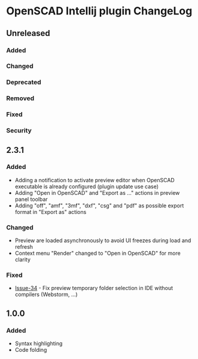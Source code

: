 <!-- Keep a Changelog guide -> https://keepachangelog.com -->

# OpenSCAD Intellij plugin ChangeLog

## Unreleased
### Added

### Changed

### Deprecated

### Removed

### Fixed

### Security

## 2.3.1
### Added
- Adding a notification to activate preview editor when OpenSCAD executable is already configured (plugin update use case)
- Adding "Open in OpenSCAD" and "Export as ..." actions in preview panel toolbar
- Adding "off", "amf", "3mf", "dxf", "csg" and "pdf" as possible export format in "Export as" actions

### Changed
- Preview are loaded asynchronously to avoid UI freezes during load and refresh
- Context menu "Render" changed to "Open in OpenSCAD" for more clarity

### Fixed
- [Issue-34](https://github.com/ldenisey/idea-openscad/issues/34) - Fix preview temporary folder selection in IDE without compilers (Webstorm, ...)

## 1.0.0
### Added
- Syntax highlighting
- Code folding